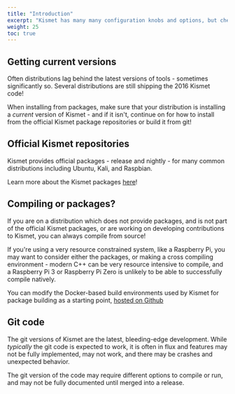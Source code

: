 ```yaml
---
title: "Introduction"
excerpt: "Kismet has many many configuration knobs and options, but check here for the quickest way to get Kismet working with the latest release (or git version) and what you need to compile and do the initial configuration."
weight: 25
toc: true
---
```


## Getting current versions

Often distributions lag behind the latest versions of tools - sometimes significantly so.  Several distributions are still shipping the 2016 Kismet code!

When installing from packages, make sure that your distribution is installing a *current* version of Kismet - and if it isn't, continue on for how to install from the official Kismet package repositories or build it from git!

## Official Kismet repositories

Kismet provides official packages - release and nightly - for many common distributions including Ubuntu, Kali, and Raspbian.

Learn more about the Kismet packages [here](/packages/)!

## Compiling or packages?

If you are on a distribution which does not provide packages, and is not part of the official Kismet packages, or are working on developing contributions to Kismet, you can always compile from source!

If you're using a very resource constrained system, like a Raspberry Pi, you may want to consider either the packages, or making a cross compiling environment - modern C++ can be very resource intensive to compile, and a Raspberry Pi 3 or Raspberry Pi Zero is unlikely to be able to successfully compile natively.

You can modify the Docker-based build environments used by Kismet for package building as a starting point, [hosted on Github](https://github.com/kismetwireless/kismet-packages)

## Git code

The git versions of Kismet are the latest, bleeding-edge development.  While *typically* the git code is expected to work, it is often in flux and features may not be fully implemented, may not work, and there may be crashes and unexpected behavior.

The git version of the code may require different options to compile or run, and may not be fully documented until merged into a release.

